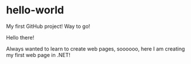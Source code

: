 # hello-world
My first GitHub project! Way to go!

Hello there!

Always wanted to learn to create web pages, soooooo, here I am creating my first web page in .NET!
